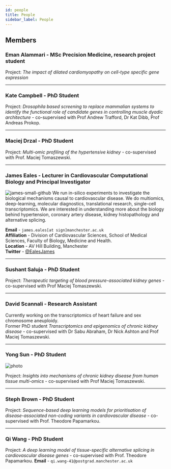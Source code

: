 ```yaml
---
id: people
title: People
sidebar_label: People
---
```


## Members

<!-- In alphabetical order by surname -->

<!-- 
example bio entry

### James Eales - Lecturer in Cardiovascular Computational Biology and Principal Investigator   

![james-small-github](https://github.com/EalesLabCompBio/EalesLabCompBio.github.io/assets/1412565/4e6cc27a-9eb0-4579-97a6-bae8df237707)   
We run in-silico experiments to investigate the biological mechanisms causal to cardiovascular disease.
We do multiomics, deep-learning, molecular diagnostics, translational research, single-cell transcriptomics.
We are interested in understanding more about the biology behind hypertension, coronary artery disease, kidney histopathology and alternative splicing.

**Email** - `james.eales[at sign]manchester.ac.uk`  
**Affiliation** - Division of Cardiovascular Sciences, School of Medical Sciences, Faculty of Biology, Medicine and Health.  
**Location** - AV Hill Building, Manchester  
**Twitter** - [@EalesJames](https://twitter.com/EalesJames)  

---


example of how to link to separate page

[![james-small-head-github](https://github.com/EalesLabCompBio/EalesLabCompBio.github.io/assets/1412565/4e6cc27a-9eb0-4579-97a6-bae8df237707)
James Eales - Lecturer in Cardiovascular Computational Biology and Principal Investigator](james.html)
-->


### Eman Alammari - MSc Precision Medicine, research project student

Project: *The impact of dilated cardiomyopathy on cell-type specific gene expression*

------------------------------------------------------------------------

### Kate Campbell - PhD Student
Project: *Drosophila based screening to replace mammalian systems to identify the functional role of candidate genes in controlling muscle dyadic architecture* - co-supervised with Prof Andrew Trafford, Dr Kat Dibb, Prof Andreas Prokop.

------------------------------------------------------------------------


### Maciej Drzal - PhD Student

Project: *Multi-omic profiling of the hypertensive kidney* - co-supervised with Prof. Maciej Tomaszewski.

------------------------------------------------------------------------

### James Eales - Lecturer in Cardiovascular Computational Biology and Principal Investigator

![james-small-github](https://github.com/EalesLabCompBio/EalesLabCompBio.github.io/assets/1412565/4e6cc27a-9eb0-4579-97a6-bae8df237707)
We run in-silico experiments to investigate the biological mechanisms causal to cardiovascular disease. We do multiomics, deep-learning, molecular diagnostics, translational research, single-cell transcriptomics. We are interested in understanding more about the biology behind hypertension, coronary artery disease, kidney histopathology and alternative splicing.

**Email** - `james.eales[at sign]manchester.ac.uk`  
**Affiliation** - Division of Cardiovascular Sciences, School of Medical Sciences, Faculty of Biology, Medicine and Health.  
**Location** - AV Hill Building, Manchester  
**Twitter** - [@EalesJames](https://twitter.com/EalesJames)  

------------------------------------------------------------------------

### Sushant Saluja - PhD Student

Project: *Therapeutic targeting of blood pressure-associated kidney genes* - co-supervised with Prof Maciej Tomaszewski.

------------------------------------------------------------------------

### David Scannali - Research Assistant

Currently working on the transcriptomics of heart failure and sex chromosome aneuploidy.  
Former PhD student *Transcriptomics and epigenomics of chronic kidney disease* - co-supervised with Dr Sabu Abraham, Dr Nick Ashton and Prof Maciej Tomaszewski.

------------------------------------------------------------------------

### Yong Sun - PhD Student

![photo](https://github.com/EalesLabCompBio/EalesLabCompBio.github.io/assets/1412565/e8433e75-3f7b-4307-9715-d26e5fbd86a5)

Project: *Insights into mechanisms of chronic kidney disease from human tissue multi-omics* - co-supervised with Prof Maciej Tomaszewski.

------------------------------------------------------------------------

### Steph Brown - PhD Student

Project: *Sequence-based deep learning models for prioritisation of disease-associated non-coding variants in cardiovascular disease* - co-supervised with Prof. Theodore Papamarkou.

------------------------------------------------------------------------

### Qi Wang - PhD Student

Project: *A deep learning model of tissue-specific alternative splicing in cardiovascular disease genes* - co-supervised with Prof. Theodore Papamarkou.
**Email** - `qi.wang-41@postgrad.manchester.ac.uk`  


